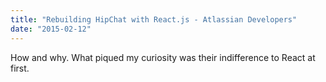 ```yaml
---
title: "Rebuilding HipChat with React.js - Atlassian Developers"
date: "2015-02-12"
---
```


How and why. What piqued my curiosity was their indifference to React at first.
